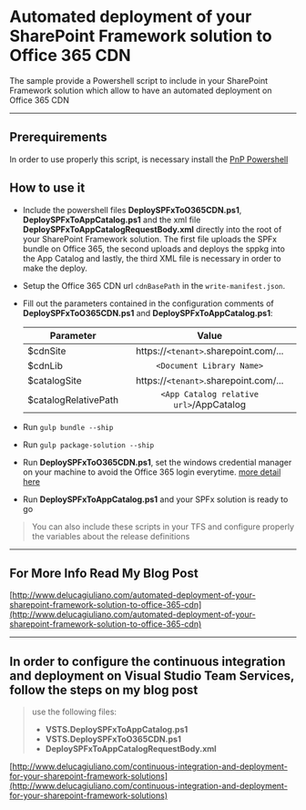 # Automated deployment of your SharePoint Framework solution to Office 365 CDN

The sample provide a Powershell script to include in your SharePoint Framework solution which allow to have an automated deployment on Office 365 CDN

***
## Prerequirements

In order to use properly this script, is necessary install the [PnP Powershell](https://github.com/SharePoint/PnP-PowerShell)

## How to use it

* Include the powershell files **DeploySPFxToO365CDN.ps1**, **DeploySPFxToAppCatalog.ps1** and the xml file **DeploySPFxToAppCatalogRequestBody.xml** directly into the root of your SharePoint Framework solution. The first file uploads the SPFx bundle on Office 365, the second uploads and deploys the sppkg into the App Catalog and lastly, the third XML file is necessary in order to make the deploy.

* Setup the Office 365 CDN url `cdnBasePath` in the `write-manifest.json`.

* Fill out the parameters contained in the configuration comments of **DeploySPFxToO365CDN.ps1** and **DeploySPFxToAppCatalog.ps1**:

    | Parameter     | Value         |
    | ------------- |:-------------:|
    | $cdnSite      | https://`<tenant>`.sharepoint.com/... |
    | $cdnLib       | `<Document Library Name>` |
    | $catalogSite  | https://`<tenant>`.sharepoint.com/... |
    | $catalogRelativePath | `<App Catalog relative url>`/AppCatalog

* Run `gulp bundle --ship`

* Run `gulp package-solution --ship`

* Run **DeploySPFxToO365CDN.ps1**, set the windows credential manager on your machine to avoid the Office 365 login everytime. [more detail here](https://github.com/SharePoint/PnP-PowerShell/wiki/How-to-use-the-Windows-Credential-Manager-to-ease-authentication-with-PnP-PowerShell)

* Run **DeploySPFxToAppCatalog.ps1** and your SPFx solution is ready to go

> You can also include these scripts in your TFS and configure properly the variables about the release definitions

***
## For More Info Read My Blog Post
[http://www.delucagiuliano.com/automated-deployment-of-your-sharepoint-framework-solution-to-office-365-cdn](http://www.delucagiuliano.com/automated-deployment-of-your-sharepoint-framework-solution-to-office-365-cdn)

***
## In order to configure the continuous integration and deployment on Visual Studio Team Services, follow the steps on my blog post

> use the following files:
> * **VSTS.DeploySPFxToAppCatalog.ps1**
> * **VSTS.DeploySPFxToO365CDN.ps1**
> * **DeploySPFxToAppCatalogRequestBody.xml**

[http://www.delucagiuliano.com/continuous-integration-and-deployment-for-your-sharepoint-framework-solutions](http://www.delucagiuliano.com/continuous-integration-and-deployment-for-your-sharepoint-framework-solutions)
